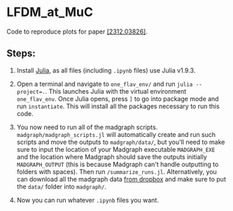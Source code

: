 # LFDM_at_MuC
Code to reproduce plots for paper [[2312.03826]](https://arxiv.org/abs/2312.03826).

## Steps:

1. Install [Julia](https://julialang.org/), as all files (including `.ipynb` files) use Julia v1.9.3.

2. Open a terminal and navigate to `one_flav_env/` and run `julia --project=.`. This launches Julia with the virtual environment `one_flav_env`. Once Julia opens, press `]` to go into package mode and run `instantiate`. This will install all the packages necessary to run this code.

3. You now need to run all of the madgraph scripts. `madgraph/madgraph_scripts.jl` will automatically create and run such scripts and move the outputs to `madgraph/data/`, but you'll need to make sure to input the location of your Madgraph executable `MADGRAPH_EXE` and the location where Madgraph should save the outputs initially `MADGRAPH_OUTPUT` (this is because Madgraph can't handle outputting to folders with spaces). Then run `/summarize_runs.jl`. Alternatively, you can download all the madgraph data [from dropbox](https://www.dropbox.com/scl/fo/at0eaguxdbs64m5s8pt7r/h?rlkey=7qdl6je8z5ci0c0zquroi4nuh&dl=0) and make sure to put the `data/` folder into `madgraph/`.

4. Now you can run whatever `.ipynb` files you want.
